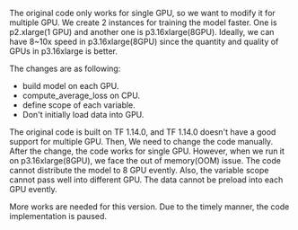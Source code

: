 The original code only works for single GPU, so we want to modify it for multiple GPU. We create 2 instances for training the model faster. One is p2.xlarge(1 GPU) and another one is p3.16xlarge(8GPU). Ideally, we can have 8~10x speed in p3.16xlarge(8GPU) since the quantity and quality of GPUs in p3.16xlarge is better.

The changes are as following:
* build model on each GPU. 
* compute_average_loss on CPU.
* define scope of each variable.
* Don't initially load data into GPU.

The original code is built on TF 1.14.0, and TF 1.14.0 doesn't have a good support for multiple GPU. Then, We need to change the code manually. After the change, the code works for single GPU. However, when we run it on p3.16xlarge(8GPU), we face the out of memory(OOM) issue. The code cannot distribute the model to 8 GPU evently. Also, the variable scope cannot pass well into different GPU. The data cannot be preload into each GPU evently.

More works are needed for this version. Due to the timely manner, the code implementation is paused.
